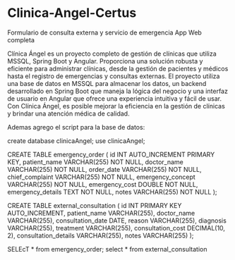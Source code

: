 # Clinica-Angel-Certus
Formulario de consulta externa y servicio de emergencia App Web completa

Clínica Ángel es un proyecto completo de gestión de clínicas que utiliza MSSQL, Spring Boot y Angular. Proporciona una solución robusta y eficiente para administrar clínicas, desde la gestión de pacientes y médicos hasta el registro de emergencias y consultas externas. El proyecto utiliza una base de datos en MSSQL para almacenar los datos, un backend desarrollado en Spring Boot que maneja la lógica del negocio y una interfaz de usuario en Angular que ofrece una experiencia intuitiva y fácil de usar. Con Clínica Ángel, es posible mejorar la eficiencia en la gestión de clínicas y brindar una atención médica de calidad.

Ademas agrego el script para la base de datos:

create database clinicaAngel;
use clinicaAngel;

CREATE TABLE emergency_order (
  id INT AUTO_INCREMENT PRIMARY KEY,
  patient_name VARCHAR(255) NOT NULL,
  doctor_name VARCHAR(255) NOT NULL,
  order_date VARCHAR(255) NOT NULL,
  chief_complaint VARCHAR(255) NOT NULL,
  emergency_concept VARCHAR(255) NOT NULL,
  emergency_cost DOUBLE NOT NULL,
  emergency_details TEXT NOT NULL,
  notes VARCHAR(255) NOT NULL
);


CREATE TABLE external_consultation (
id INT PRIMARY KEY AUTO_INCREMENT,
patient_name VARCHAR(255),
doctor_name VARCHAR(255),
consultation_date DATE,
reason VARCHAR(255),
diagnosis VARCHAR(255),
treatment VARCHAR(255),
consultation_cost DECIMAL(10, 2),
consultation_details VARCHAR(255),
notes VARCHAR(255)
);



SELEcT * from emergency_order;
select * from external_consultation
